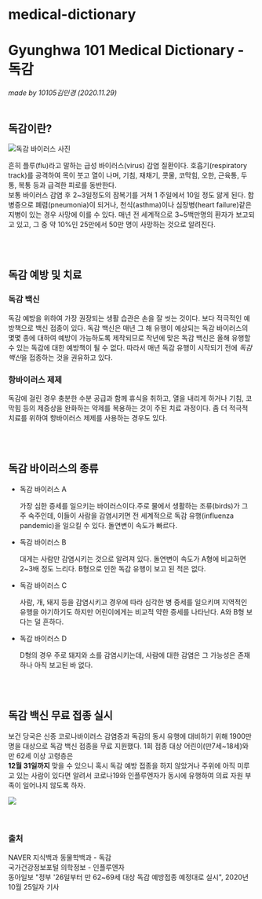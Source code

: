 # medical-dictionary
<!DOCTYPE html>
<html>
<head>
<meta charset="uft-8">
<title>MEDICAL DICTIONARY</title>
</head>
<body>
<h1>Gyunghwa 101 Medical Dictionary - 독감</h1>
<em>made by 10105김민경 (2020.11.29)</em>
<br><br><h2>독감이란?</h2>
<img src="https://image.freepik.com/free-photo/flu-viruses_151689-59.jpg" alt="독감 바이러스 사진">
<p>흔히 플루(flu)라고 말하는 급성 바이러스(virus) 감염 질환이다. 호흡기(respiratory track)를 공격하여 목이 붓고 열이 나며, 기침, 재채기, 콧물, 코막힘, 오한, 근육통, 두통, 복통 등과 급격한 피로를 동반한다.<br> 보통 바이러스 감염 후 2~3일정도의 잠복기를 거쳐 1 주일에서 10일 정도 앓게 된다. 합병증으로 폐렴(pneumonia)이 되거나, 천식(asthma)이나 심장병(heart failure)같은 지병이 있는 경우 사망에 이를 수 있다. 매년 전 세계적으로 3~5백만명의 환자가 보고되고 있고, 그 중 약 10%인 25만에서 50만 명이 사망하는 것으로 알려진다.</p>
<br><br>
<h2>독감 예방 및 치료</h2>
<h3> 독감 백신</h3>
<p> 독감 예방을 위하여 가장 권장되는 생활 습관은 손을 잘 씻는 것이다. 보다 적극적인 예방책으로 백신 접종이 있다. 독감 백신은 매년 그 해 유행이 예상되는 독감 바이러스의 몇몇 종에 대하여 예방이 가능하도록 제작되므로 작년에 맞은 독감 백신은 올해 유행할 수 있는 독감에 대한 예방책이 될 수 없다. 따라서 매년 독감 유행이 시작되기 전에 <em>독감백신</em>을 접종하는 것을 권유하고 있다.</p>
<h3>항바이러스 제제</h3>
<p> 독감에 걸린 경우 충분한 수분 공급과 함께 휴식을 취하고, 열을 내리게 하거나 기침, 코막힘 등의 제증상을 완화하는 약제를 복용하는 것이 주된 치료 과정이다. 좀 더 적극적 치료를 위하여 항바이러스 제제를 사용하는 경우도 있다.</p><br><br>
<h2>독감 바이러스의 종류</h2>
<ul>
<li>독감 바이러스 A</li>
<p>가장 심한 증세를 일으키는 바이러스이다.주로 물에서 생활하는 조류(birds)가 그 주 숙주인데, 이들이 사람을 감염시키면 전 세계적으로 독감 유행(influenza pandemic)을 일으킬 수 있다. 돌연변이 속도가 빠르다.</p>
<li>독감 바이러스 B</li>
<p>대게는 사람만 감염시키는 것으로 알려져 있다. 돌연변이 속도가 A형에 비교하면 2~3배 정도 느리다. B형으로 인한 독감 유행이 보고 된 적은 없다.</p>
<li>독감 바이러스 C</li>
<p>사람, 개, 돼지 등을 감염시키고 경우에 따라 심각한 병 증세를 일으키며 지역적인 유행을 야기하기도 하지만 어린이에게는 비교적 약한 증세를 나타난다. A와 B형 보다는 덜 흔하다.</p>
<li>독감 바이러스 D</li>
<p>D형의 경우 주로 돼지와 소를 감염시키는데, 사람에 대한 감염은 그 가능성은 존재하나 아직 보고된 바 없다.</p></ul>
<br><br>
<h2>독감 백신 무료 접종 실시</h2>
<p> 보건 당국은 신종 코로나바이러스 감염증과 독감의 동시 유행에 대비하기 위해 1900만명을 대상으로 독감 백신 접종을 무료 지원했다. 1회 접종 대상 어린이(만7세~18세)와 만 62세 이상 고령층은 <br><strong>12월 31일까지</strong> 맞을 수 있으니 혹시 독감 예방 접종을 하지 않았거나 주위에 아직 미루고 있는 사람이 있다면 알려서 코로나19와 인플루엔자가 동시에 유행하여 의료 자원 부족이 일어나지 않도록 하자.</p>
<img src="https://www.joseilbo.com/gisa_img/15994575641599457564_daegyung.jpg">
<br><br><br>
<h3>출처</h3>
<p>NAVER 지식백과 동물학백과 - 독감<br>
국가건강정보포털 의학정보 - 인플루엔자<br>
동아일보 "정부 '26일부터 만 62~69세 대상 독감 예방접종 예정대로 실시", 2020년 10월 25일자 기사</p>
</body>
</html>
